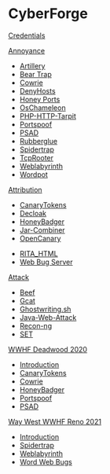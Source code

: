 # CyberForge

[Credentials](ADHD/Credentials.md)

[Annoyance]()

  - [Artillery](Tools/Annoyance/Artillery.md)
  - [Bear Trap](Tools/Annoyance/BearTrap.md)
  - [Cowrie](Tools/Annoyance/Cowrie.md)
  - [DenyHosts](Tools/Annoyance/DenyHosts.md)
  - [Honey Ports](Tools/Annoyance/HoneyPorts.md)
  - [OsChameleon](Tools/Annoyance/OsChameleon.md)
  - [PHP-HTTP-Tarpit](Tools/Annoyance/PHP-HTTP-Tarpit.md)
  - [Portspoof](Tools/Annoyance/Portspoof.md)
  - [PSAD](Tools/Annoyance/PSAD.md)
  - [Rubberglue](Tools/Annoyance/Rubberglue.md)
  - [Spidertrap](Tools/Annoyance/Spidertrap.md)
  - [TcpRooter](Tools/Annoyance/TCPRooter.md)
  - [Weblabyrinth](Tools/Annoyance/Weblabyrinth.md)
  - [Wordpot](Tools/Annoyance/Wordpot.md)

[Attribution]()

  - [CanaryTokens](Tools/Attribution/CanaryTokens.md)
  - [Decloak](Tools/Attribution/Decloak.md)
  - [HoneyBadger](Tools/Attribution/HoneyBadger.md)
  - [Jar-Combiner](Tools/Attribution/Jar-Combiner.md)
  - [OpenCanary](Tools/Attribution/OpenCanary.md)
  <!--- [RITA](Tools/Attribution/RITA.md)-->
  - [RITA_HTML](Tools/Attribution/rita_html.md)
  - [Web Bug Server](Tools/Attribution/WebBugServer.md)

[Attack]()

  - [Beef](Tools/Attack/Beef.md)
  - [Gcat](Tools/Attack/Gcat.md)
  - [Ghostwriting.sh](Tools/Attack/Ghostwriting.md)
  - [Java-Web-Attack](Tools/Attack/Java-Web-Attack.md)
  - [Recon-ng](Tools/Attack/Recon-ng.md)
  - [SET](Tools/Attack/SET.md)

[WWHF Deadwood 2020]()

  - [Introduction](WWHF/Deadwood2020/Intro_WWHF2020_Deadwood.md)
  - [CanaryTokens](WWHF/Deadwood2020/CanaryTokens_WWHF2020_Deadwood.md)
  - [Cowrie](WWHF/Deadwood2020/Cowrie_WWHF2020_Deadwood.md)
  - [HoneyBadger](WWHF/Deadwood2020/HoneyBadger_WWHF2020_Deadwood.md)
  - [Portspoof](WWHF/Deadwood2020/Portspoof_WWHF2020_Deadwood.md)
  - [PSAD](WWHF/Deadwood2020/PSAD_WWHF2020_Deadwood.md)

[Way West WWHF Reno 2021]()

  - [Introduction](WWHF/Reno2021/Intro_WayWest2021.md)
  - [Spidertrap](WWHF/Reno2021/Spidertrap_WayWest2021.md)
  - [Weblabyrinth](WWHF/Reno2021/Weblabyrinth_WayWest2021.md)
  - [Word Web Bugs](WWHF/Reno2021/WordWebBugs_WayWest2021.md)
